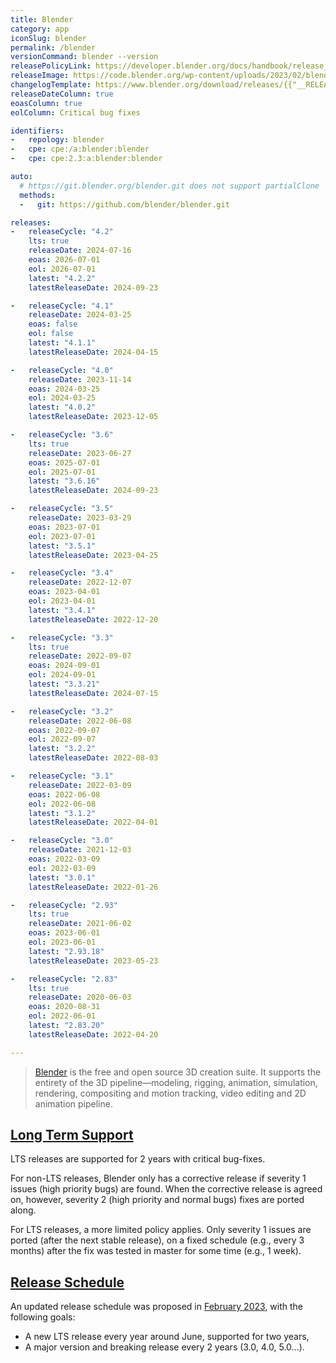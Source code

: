```yaml
---
title: Blender
category: app
iconSlug: blender
permalink: /blender
versionCommand: blender --version
releasePolicyLink: https://developer.blender.org/docs/handbook/release_process/release_cycle/
releaseImage: https://code.blender.org/wp-content/uploads/2023/02/blender-release-schedule-2023.png
changelogTemplate: https://www.blender.org/download/releases/{{"__RELEASE_CYCLE__" | replace:'.','-'}}/
releaseDateColumn: true
eoasColumn: true
eolColumn: Critical bug fixes

identifiers:
-   repology: blender
-   cpe: cpe:/a:blender:blender
-   cpe: cpe:2.3:a:blender:blender

auto:
  # https://git.blender.org/blender.git does not support partialClone
  methods:
  -   git: https://github.com/blender/blender.git

releases:
-   releaseCycle: "4.2"
    lts: true
    releaseDate: 2024-07-16
    eoas: 2026-07-01
    eol: 2026-07-01
    latest: "4.2.2"
    latestReleaseDate: 2024-09-23

-   releaseCycle: "4.1"
    releaseDate: 2024-03-25
    eoas: false
    eol: false
    latest: "4.1.1"
    latestReleaseDate: 2024-04-15

-   releaseCycle: "4.0"
    releaseDate: 2023-11-14
    eoas: 2024-03-25
    eol: 2024-03-25
    latest: "4.0.2"
    latestReleaseDate: 2023-12-05

-   releaseCycle: "3.6"
    lts: true
    releaseDate: 2023-06-27
    eoas: 2025-07-01
    eol: 2025-07-01
    latest: "3.6.16"
    latestReleaseDate: 2024-09-23

-   releaseCycle: "3.5"
    releaseDate: 2023-03-29
    eoas: 2023-07-01
    eol: 2023-07-01
    latest: "3.5.1"
    latestReleaseDate: 2023-04-25

-   releaseCycle: "3.4"
    releaseDate: 2022-12-07
    eoas: 2023-04-01
    eol: 2023-04-01
    latest: "3.4.1"
    latestReleaseDate: 2022-12-20

-   releaseCycle: "3.3"
    lts: true
    releaseDate: 2022-09-07
    eoas: 2024-09-01
    eol: 2024-09-01
    latest: "3.3.21"
    latestReleaseDate: 2024-07-15

-   releaseCycle: "3.2"
    releaseDate: 2022-06-08
    eoas: 2022-09-07
    eol: 2022-09-07
    latest: "3.2.2"
    latestReleaseDate: 2022-08-03

-   releaseCycle: "3.1"
    releaseDate: 2022-03-09
    eoas: 2022-06-08
    eol: 2022-06-08
    latest: "3.1.2"
    latestReleaseDate: 2022-04-01

-   releaseCycle: "3.0"
    releaseDate: 2021-12-03
    eoas: 2022-03-09
    eol: 2022-03-09
    latest: "3.0.1"
    latestReleaseDate: 2022-01-26

-   releaseCycle: "2.93"
    lts: true
    releaseDate: 2021-06-02
    eoas: 2023-06-01
    eol: 2023-06-01
    latest: "2.93.18"
    latestReleaseDate: 2023-05-23

-   releaseCycle: "2.83"
    lts: true
    releaseDate: 2020-06-03
    eoas: 2020-08-31
    eol: 2022-06-01
    latest: "2.83.20"
    latestReleaseDate: 2022-04-20

---
```


> [Blender](https://www.blender.org/) is the free and open source 3D creation suite. It supports the
> entirety of the 3D pipeline—modeling, rigging, animation, simulation, rendering, compositing and
> motion tracking, video editing and 2D animation pipeline.

## [Long Term Support](https://wiki.blender.org/wiki/Process/LTS)

LTS releases are supported for 2 years with critical bug-fixes.

For non-LTS releases, Blender only has a corrective release if severity 1 issues (high
priority bugs) are found. When the corrective release is agreed on, however, severity 2 (high
priority and normal bugs) fixes are ported along.

For LTS releases, a more limited policy applies. Only severity 1 issues are ported (after the
next stable release), on a fixed schedule (e.g., every 3 months) after the fix was tested in master
for some time (e.g., 1 week).

## [Release Schedule](https://code.blender.org/2023/02/blender-release-cycle-update/#new-release-schedule)

An updated release schedule was proposed in [February 2023](https://code.blender.org/2023/02/blender-release-cycle-update/#new-release-schedule),
with the following goals:

- A new LTS release every year around June, supported for two years,
- A major version and breaking release every 2 years (3.0, 4.0, 5.0…).
